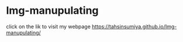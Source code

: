 # Img-manupulating
click on the lik to visit my webpage
https://tahsinsumiya.github.io/Img-manupulating/
